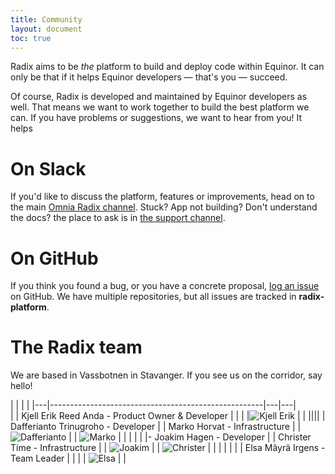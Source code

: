 ```yaml
---
title: Community
layout: document
toc: true
---
```


Radix aims to be _the_ platform to build and deploy code within Equinor. It can only be that if it helps Equinor developers — that's you — succeed.

Of course, Radix is developed and maintained by Equinor developers as well. That means we want to work together to build the best platform we can. If you have problems or suggestions, we want to hear from you! It helps

# On Slack

If you'd like to discuss the platform, features or improvements, head on to the main [Omnia Radix channel](https://equinor.slack.com/messages/C8U7XGGAJ). Stuck? App not building? Don't understand the docs? the place to ask is in [the support channel](https://equinor.slack.com/messages/CBKM6N2JY).

# On GitHub

If you think you found a bug, or you have a concrete proposal, [log an issue](https://github.com/equinor/radix-platform/issues) on GitHub. We have multiple repositories, but all issues are tracked in **radix-platform**.

# The Radix team

We are based in Vassbotnen in Stavanger. If you see us on the corridor, say hello!
  
| | | |
|---|-----------------------------------------------------|---|---|  
|   | Kjell Erik Reed Anda    - Product Owner & Developer | |
|   |![Kjell Erik](https://ca.slack-edge.com/T02JL00JU-U046ATQCH-73c57fbcc78a-72) | |
||||
| Dafferianto Trinugroho  - Developer | | Marko Horvat    - Infrastructure |
| ![Dafferianto](https://ca.slack-edge.com/T02JL00JU-U927B0PG9-565780daa1ee-72) | | ![Marko](https://ca.slack-edge.com/T02JL00JU-U012TB28BTQ-63fc5fc9e869-192) |
| | | |
|- Joakim Hagen       - Developer | | Christer Time - Infrastructure |
|  ![Joakim](https://ca.slack-edge.com/T02JL00JU-USV5M67HA-g6068c7d337e-192) | | ![Christer](https://ca.slack-edge.com/T02JL00JU-UNMK7QZMW-gb4ca0fc5982-192) |
| | | |
| | Elsa Mâyrä Irgens     - Team Leader | |
| | ![Elsa](https://ca.slack-edge.com/T02JL00JU-UDX8GATC6-3a5cd6c5cc28-72) | |


